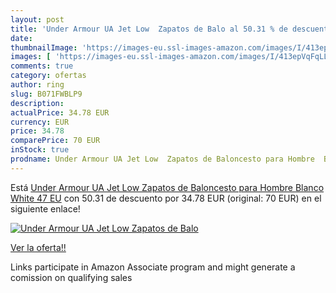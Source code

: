 ```yaml
---
layout: post
title: 'Under Armour UA Jet Low  Zapatos de Balo al 50.31 % de descuento'
date: 
thumbnailImage: 'https://images-eu.ssl-images-amazon.com/images/I/413epVqFqLL._SL200_.jpg'
images: [ 'https://images-eu.ssl-images-amazon.com/images/I/413epVqFqLL._SL200_.jpg' ]
comments: true
category: ofertas
author: ring
slug: B071FWBLP9
description:
actualPrice: 34.78 EUR
currency: EUR
price: 34.78
comparePrice: 70 EUR
inStock: true
prodname: Under Armour UA Jet Low  Zapatos de Baloncesto para Hombre  Blanco  White   47 EU
---
```


Está [Under Armour UA Jet Low  Zapatos de Baloncesto para Hombre  Blanco  White   47 EU](https://www.amazon.es/dp/B071FWBLP9/?tag=tolees-21) con 50.31 de descuento por 34.78 EUR (original: 70 EUR) en el siguiente enlace!

[![Under Armour UA Jet Low  Zapatos de Balo](https://images-eu.ssl-images-amazon.com/images/I/413epVqFqLL._SL200_.jpg)](https://www.amazon.es/dp/B071FWBLP9/?tag=tolees-21)

[Ver la oferta!!](https://www.amazon.es/dp/B071FWBLP9/?tag=tolees-21)

Links participate in Amazon Associate program and might generate a comission on qualifying sales



